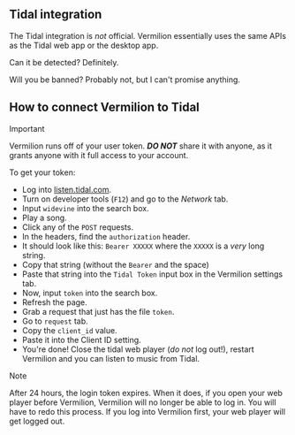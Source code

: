 ## Tidal integration

The Tidal integration is _not_ official. Vermilion essentially uses the same APIs as the Tidal web app
or the desktop app.

Can it be detected? Definitely.

Will you be banned? Probably not, but I can't promise anything.

## How to connect Vermilion to Tidal

> [!IMPORTANT]
> Vermilion runs off of your user token. ***DO NOT*** share it with anyone, as it grants anyone with it full access to your account.

To get your token:

- Log into [listen.tidal.com](https://listen.tidal.com). 
- Turn on developer tools (`F12`) and go to the _Network_ tab.
- Input `widevine` into the search box.
- Play a song.
- Click any of the `POST` requests.
- In the headers, find the `authorization` header.
- It should look like this: `Bearer XXXXX` where the `XXXXX` is a _very_ long string.
- Copy that string (without the `Bearer` and the space)
- Paste that string into the `Tidal Token` input box in the Vermilion settings tab.
- Now, input `token` into the search box.
- Refresh the page.
- Grab a request that just has the file `token`.
- Go to `request` tab.
- Copy the `client_id` value.
- Paste it into the Client ID setting.
- You're done! Close the tidal web player (_do not_ log out!), restart Vermilion and you can listen to music from Tidal.

> [!NOTE]
> After 24 hours, the login token expires. When it does, if you open your web player before Vermilion, Vermilion
> will no longer be able to log in. You will have to redo this process.
> If you log into Vermilion first, your web player will get logged out.

